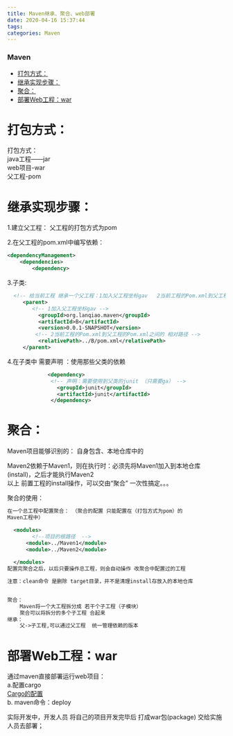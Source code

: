 ```yaml
---
title: Maven继承、聚合、web部署
date: 2020-04-16 15:37:44
tags: 
categories: Maven
---
```


<!--more-->

### Maven

- [打包方式：](#_1)
- [继承实现步骤：](#_7)
- [聚合：](#_39)
- [部署Web工程：war](#Webwar_69)

# 打包方式：

打包方式：  
java工程——jar  
web项目-war  
父工程-pom

# 继承实现步骤：

1.建立父工程： 父工程的打包方式为pom

2.在父工程的pom.xml中编写依赖：

```xml
<dependencyManagement>
  	<dependencies>
  		<dependency>
```

3.子类:

```xml
  <!-- 给当前工程 继承一个父工程：1加入父工程坐标gav   2当前工程的Pom.xml到父工程的Pom.xml之间的 相对路径  -->
 	 <parent>
 	 	<!-- 1加入父工程坐标gav -->
 	 	  <groupId>org.lanqiao.maven</groupId>
		  <artifactId>B</artifactId>
		  <version>0.0.1-SNAPSHOT</version>
		 <!-- 2当前工程的Pom.xml到父工程的Pom.xml之间的 相对路径 --> 
		  <relativePath>../B/pom.xml</relativePath>
 	 </parent>
```

4.在子类中 需要声明 ：使用那些父类的依赖

```xml
 			 <dependency>
	  		  <!-- 声明：需要使用到父类的junit （只需要ga） -->
				<groupId>junit</groupId>
				<artifactId>junit</artifactId>
			  </dependency>
```

# 聚合：

Maven项目能够识别的： 自身包含、本地仓库中的

Maven2依赖于Maven1，则在执行时：必须先将Maven1加入到本地仓库\(install\)，之后才能执行Maven2  
以上 前置工程的install操作，可以交由“聚合” 一次性搞定。。。

聚合的使用：

```xml
在一个总工程中配置聚合： （聚合的配置 只能配置在（打包方式为pom）的
Maven工程中）

  <modules>
  		<!--项目的根路径  -->
  	  <module>../Maven1</module>
  	  <module>../Maven2</module>
  	  
  </modules>
配置完聚合之后，以后只要操作总工程，则会自动操作 改聚合中配置过的工程

注意：clean命令 是删除 target目录，并不是清理install存放入的本地仓库


聚合：
	Maven将一个大工程拆分成 若干个子工程（子模块） 
	聚合可以将拆分的多个子工程 合起来
继承：
	父->子工程,可以通过父工程  统一管理依赖的版本
```

# 部署Web工程：war

通过maven直接部署运行web项目：  
a.配置cargo  
[Cargo的配置](https://blog.csdn.net/xiaojin21cen/article/details/78570030)  
b. maven命令：deploy

实际开发中，开发人员 将自己的项目开发完毕后 打成war包\(package\) 交给实施人员去部署；